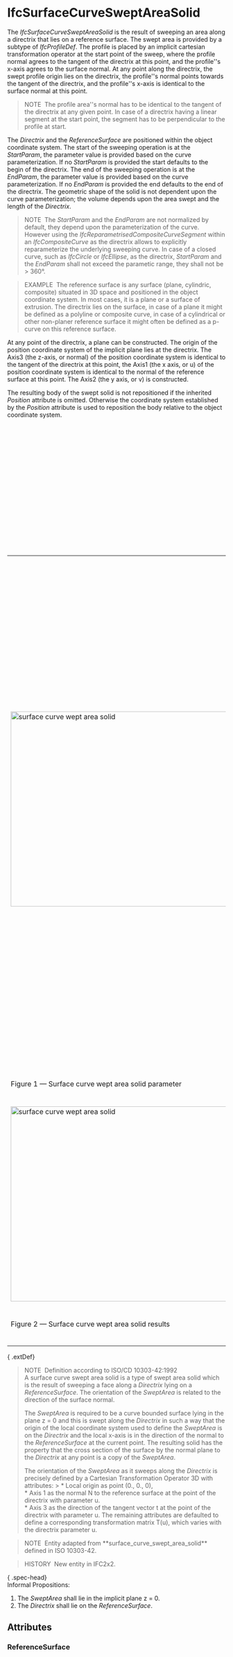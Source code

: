 # IfcSurfaceCurveSweptAreaSolid

The _IfcSurfaceCurveSweptAreaSolid_ is the result of sweeping an area along a directrix that lies on a reference surface. The swept area is provided by a subtype of _IfcProfileDef_. The profile is placed by an implicit cartesian transformation operator at the start point of the sweep, where the profile normal agrees to the tangent of the directrix at this point, and the profile''s x-axis agrees to the surface normal. At any point along the directrix, the swept profile origin lies on the directrix, the profile''s normal points towards the tangent of the directrix, and the profile''s x-axis is identical to the surface normal at this point.  
  
> NOTE&nbsp; The profile area''s normal has to be identical to the tangent of the directrix at any given point. In case of a directrix having a linear segment at the start point, the segment has to be perpendicular to the profile at start.  
  
The _Directrix_ and the _ReferenceSurface_ are positioned within the object coordinate system. The start of the sweeping operation is at the _StartParam_, the parameter value is provided based on the curve parameterization. If no _StartParam_ is provided the start defaults to the begin of the directrix. The end of the sweeping operation is at the _EndParam_, the parameter value is provided based on the curve parameterization. If no _EndParam_ is provided the end defaults to the end of the directrix. The geometric shape of the solid is not dependent upon the curve parameterization; the volume depends upon the area swept and the length of the _Directrix_.  
  
> NOTE&nbsp; The _StartParam_ and the _EndParam_ are not normalized by default, they depend upon the parameterization of the curve. However using the _IfcReparametrisedCompositeCurveSegment_ within an _IfcCompositeCurve_ as the directrix allows to explicitly reparameterize the underlying sweeping curve. In case of a closed curve, such as _IfcCircle_ or _IfcEllipse_, as the directrix, _StartParam_ and the _EndParam_ shall not exceed the parametic range, they shall not be > 360&deg;.  
  
> EXAMPLE&nbsp; The reference surface is any surface (plane, cylindric, composite) situated in 3D space and positioned in the object coordinate system. In most cases, it is a plane or a surface of extrusion. The directrix lies on the surface, in case of a plane it might be defined as a polyline or composite curve, in case of a cylindrical or other non-planer reference surface it might often be defined as a p-curve on this reference surface.  
  
At any point of the directrix, a plane can be constructed. The origin of the position coordinate system of the implicit plane lies at the directrix. The Axis3 (the z-axis, or normal) of the position coordinate system is identical to the tangent of the directrix at this point, the Axis1 (the x axis, or u) of the position coordinate system is identical to the normal of the reference surface at this point. The Axis2 (the y axis, or v) is constructed.  
  
The resulting body of the swept solid is not repositioned if the inherited _Position_ attribute is omitted. Otherwise the coordinate system established by the _Position_ attribute is used to reposition the body relative to the object coordinate system.  
  
&nbsp;  
  
<table border="0" cellpadding="2" cellspacing="2" summary="surface curve wept area solid"><br><tr><br><td><img src="../../../../../../figures/ifcsurfacecurvesweptareasolid_01.png" alt="surface curve wept area solid" width="600" height="450"></td><br><td><blockquote class="example">EXAMPLE&nbsp; Figure 1 illustrates an example using a cylindrical reference surface and a p-curve for sweeping a rectangle. The <em>Postion</em> is not provided and therefore it does not reposition the resulting swept solid. Figure 2 shows the expected result.</blockquote><br><blockquote class="note">NOTE&nbsp; The start of the directrix lies at the origin of the object coordinate system, as shown in the illustration,<br>only by coincidence. The start of the directrix and thereby the start of the sweeping operation might be at any point within the object coordinate <br>system and only depends on the position of the directrix.</blockquote></td><br></tr><br><tr><br><td><br><p class="figure">Figure 1 &mdash; Surface curve wept area solid parameter</p><br></td><br><td>&nbsp;</td><br></tr><br><tr><br><td><img src="../../../../../../figures/ifcsurfacecurvesweptareasolid_02.png" alt="surface curve wept area solid" width="600" height="450"></td><br></tr><br><tr><br><td><br><p class="figure">Figure 2 &mdash; Surface curve wept area solid results</p><br></td><br></tr><br></table>

  
  
{ .extDef}  
> NOTE&nbsp; Definition according to ISO/CD 10303-42:1992    
> A surface curve swept area solid is a type of swept area solid which is the result of sweeping a face along a _Directrix_ lying on a _ReferenceSurface_. The orientation of the _SweptArea_ is related to the direction of the surface normal.    
>     
> The _SweptArea_ is required to be a curve bounded surface lying in the plane z = 0 and this is swept along the _Directrix_ in such a way that the origin of the local coordinate system used to define the _SweptArea_ is on the _Directrix_ and the local x-axis is in the direction of the normal to the _ReferenceSurface_ at the current point. The resulting solid has the property that the cross section of the surface by the normal plane to the _Directrix_ at any point is a copy of the _SweptArea_.    
>     
> The orientation of the _SweptArea_ as it sweeps along the _Directrix_ is precisely defined by a Cartesian Transformation Operator 3D with attributes: > \* Local origin as point (0., 0., 0),  
> \* Axis 1 as the normal N to the reference surface at the point of the directrix with parameter u.  
> \* Axis 3 as the direction of the tangent vector t at the point of the directrix with parameter u.   The remaining attributes are defaulted to define a corresponding transformation matrix T(u), which varies with the directrix parameter u.  
  
> NOTE&nbsp; Entity adapted from \*\*surface_curve_swept_area_solid\*\* defined in ISO 10303-42.  
  
> HISTORY&nbsp; New entity in IFC2x2.  
  
{ .spec-head}  
Informal Propositions:  
  
1. The _SweptArea_ shall lie in the implicit plane z = 0.  
2. The _Directrix_ shall lie on the _ReferenceSurface_.

## Attributes

### ReferenceSurface

